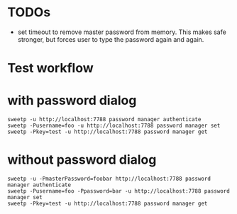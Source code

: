 # TODOs

*   set timeout to remove master password from memory. This makes safe
    stronger, but forces user to type the password again and again.

# Test workflow

# with password dialog

    sweetp -u http://localhost:7788 password manager authenticate
    sweetp -Pusername=foo -u http://localhost:7788 password manager set
    sweetp -Pkey=test -u http://localhost:7788 password manager get

# without password dialog

    sweetp -u -PmasterPassword=foobar http://localhost:7788 password manager authenticate
    sweetp -Pusername=foo -Ppassword=bar -u http://localhost:7788 password manager set
    sweetp -Pkey=test -u http://localhost:7788 password manager get
